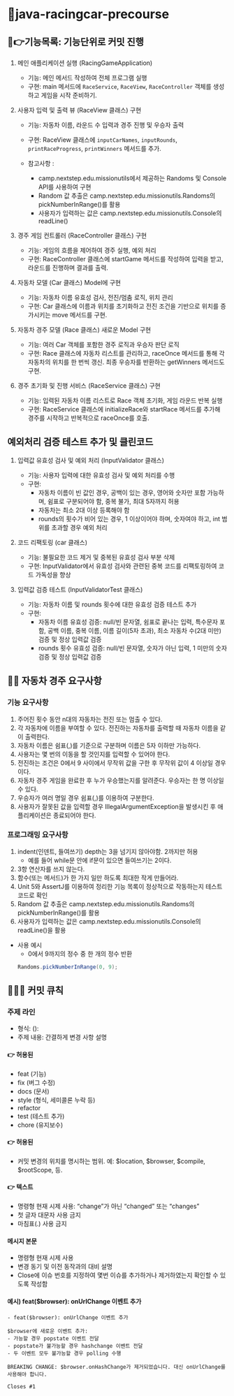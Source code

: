 # 💌java-racingcar-precourse

## 🔖👉기능목록: 기능단위로 커밋 진행

1. 메인 애플리케이션 실행 (RacingGameApplication)
    - 기능: 메인 메서드 작성하여 전체 프로그램 실행
    - 구현: main 메서드에 `RaceService`, `RaceView`, `RaceController` 객체를 생성하고 게임을 시작 준비하기.

2. 사용자 입력 및 출력 뷰 (RaceView 클래스) 구현
    - 기능: 자동차 이름, 라운드 수 입력과 경주 진행 및 우승자 출력
    - 구현: RaceView 클래스에 `inputCarNames`, `inputRounds`, `printRaceProgress`, `printWinners` 메서드를 추가.

    - 참고사항 :
        - camp.nextstep.edu.missionutils에서 제공하는 Randoms 및 Console API를 사용하여 구현
        - Random 값 추출은 camp.nextstep.edu.missionutils.Randoms의 pickNumberInRange()를 활용
        - 사용자가 입력하는 값은 camp.nextstep.edu.missionutils.Console의 readLine()

3. 경주 게임 컨트롤러 (RaceController 클래스) 구현
    - 기능: 게임의 흐름을 제어하여 경주 실행, 예외 처리
    - 구현: RaceController 클래스에 startGame 메서드를 작성하여 입력을 받고, 라운드를 진행하며 결과를 출력.

4. 자동차 모델 (Car 클래스) Model에 구현
    - 기능: 자동차 이름 유효성 검사, 전진/멈춤 로직, 위치 관리
    - 구현: Car 클래스에 이름과 위치를 초기화하고 전진 조건을 기반으로 위치를 증가시키는 move 메서드를 구현.

5. 자동차 경주 모델 (Race 클래스) 새로운 Model 구현
    - 기능: 여러 Car 객체를 포함한 경주 로직과 우승자 판단 로직
    - 구현: Race 클래스에 자동차 리스트를 관리하고, raceOnce 메서드를 통해 각 자동차의 위치를 한 번씩 갱신. 최종 우승자를 반환하는 getWinners 메서드도 구현.

6. 경주 초기화 및 진행 서비스 (RaceService 클래스) 구현
    - 기능: 입력된 자동차 이름 리스트로 Race 객체 초기화, 게임 라운드 반복 실행
    - 구현: RaceService 클래스에 initializeRace와 startRace 메서드를 추가해 경주를 시작하고 반복적으로 raceOnce를 호출.


## 예외처리 검증 테스트 추가 및  클린코드
1. 입력값 유효성 검사 및 예외 처리 (InputValidator 클래스)
    - 기능: 사용자 입력에 대한 유효성 검사 및 예외 처리를 수행
    - 구현:
        - 자동차 이름이 빈 값인 경우, 공백이 있는 경우, 영어와 숫자만 포함 가능하며, 쉼표로 구분되어야 함, 중복 불가, 최대 5자까지 허용
        - 자동차는 최소 2대 이상 등록해야 함
        - rounds의 횟수가 비어 있는 경우, 1 이상이어야 하며, 숫자여야 하고, int 범위를 초과할 경우 예외 처리

2. 코드 리팩토링 (car 클래스)
    - 기능: 불필요한 코드 제거 및 중복된 유효성 검사 부분 삭제
    - 구현: InputValidator에서 유효성 검사와 관련된 중복 코드를 리팩토링하여 코드 가독성을 향상

3. 입력값 검증 테스트 (InputValidatorTest 클래스)
    - 기능: 자동차 이름 및 rounds 횟수에 대한 유효성 검증 테스트 추가
    - 구현:
        - 자동차 이름 유효성 검증: null/빈 문자열, 쉼표로 끝나는 입력, 특수문자 포함, 공백 이름, 중복 이름, 이름 길이(5자 초과), 최소 자동차 수(2대 미만) 검증 및 정상 입력값 검증
        - rounds 횟수 유효성 검증: null/빈 문자열, 숫자가 아닌 입력, 1 미만의 숫자 검증 및 정상 입력값 검증


## 🔖💡 자동차 경주 요구사항
### 기능 요구사항
1. 주어진 횟수 동안 n대의 자동차는 전진 또는 멈출 수 있다.
2. 각 자동차에 이름을 부여할 수 있다. 전진하는 자동차를 출력할 때 자동차 이름을 같이 출력한다.
3. 자동차 이름은 쉼표(,)를 기준으로 구분하며 이름은 5자 이하만 가능하다.
4. 사용자는 몇 번의 이동을 할 것인지를 입력할 수 있어야 한다.
5. 전진하는 조건은 0에서 9 사이에서 무작위 값을 구한 후 무작위 값이 4 이상일 경우이다.
6. 자동차 경주 게임을 완료한 후 누가 우승했는지를 알려준다. 우승자는 한 명 이상일 수 있다.
7. 우승자가 여러 명일 경우 쉼표(,)를 이용하여 구분한다.
8. 사용자가 잘못된 값을 입력할 경우 IllegalArgumentException을 발생시킨 후 애플리케이션은 종료되어야 한다.

### 프로그래밍 요구사항
1. indent(인덴트, 들여쓰기) depth는 3을 넘기지 않아야함. 2까지만 허용
    - 예를 들어 while문 안에 if문이 있으면 들여쓰기는 2이다.
2. 3항 연산자를 쓰지 않는다.
3. 함수(또는 메서드)가 한 가지 일만 하도록 최대한 작게 만들어라.
4. Unit 5와 AssertJ를 이용하여 정리한 기능 목록이 정상적으로 작동하는지 테스트 코드로 확인
5. Random 값 추출은 camp.nextstep.edu.missionutils.Randoms의 pickNumberInRange()를 활용
6. 사용자가 입력하는 값은 camp.nextstep.edu.missionutils.Console의 readLine()을 활용
 - 사용 예시
    -  0에서 9까지의 정수 중 한 개의 정수 반환
    ```java
    Randoms.pickNumberInRange(0, 9);
    ```

## 🔖👨‍💻 커밋 큐칙
### 주제 라인
- 형식: <type>(<scope>): <subject>
- 주제 내용: 간결하게 변경 사항 설명

#### 👉 허용된 <type>
- feat (기능)
- fix (버그 수정)
- docs (문서)
- style (형식, 세미콜론 누락 등)
- refactor
- test (테스트 추가)
- chore (유지보수)

#### 👉 허용된 <scope>
- 커밋 변경의 위치를 명시하는 범위. 예: $location, $browser, $compile, $rootScope, 등.

#### 👉 <subject> 텍스트
- 명령형 현재 시제 사용: “change”가 아닌 “changed” 또는 “changes”
- 첫 글자 대문자 사용 금지
- 마침표(.) 사용 금지

#### 메시지 본문
- 명령형 현재 시제 사용
- 변경 동기 및 이전 동작과의 대비 설명
- Close에 이슈 번호를 지정하여 몇번 이슈를 추가하거나 제거하였는지 확인할 수 있도록 작성함 

#### 예시) feat($browser): onUrlChange 이벤트 추가
```
- feat($browser): onUrlChange 이벤트 추가

$browser에 새로운 이벤트 추가:
- 가능할 경우 popstate 이벤트 전달
- popstate가 불가능할 경우 hashchange 이벤트 전달
- 두 이벤트 모두 불가능할 경우 polling 수행

BREAKING CHANGE: $browser.onHashChange가 제거되었습니다. 대신 onUrlChange를 사용해야 합니다.

Closes #1
```